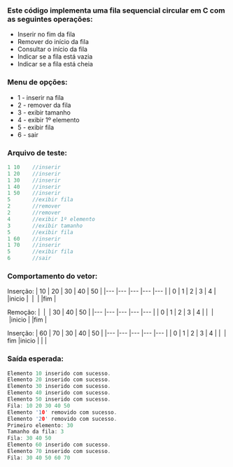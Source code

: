 ### Este código implementa uma fila sequencial circular em C com as seguintes operações:
- Inserir no fim da fila
- Remover do início da fila
- Consultar o início da fila
- Indicar se a fila está vazia
- Indicar se a fila está cheia

### Menu de opções:
 - 1 - inserir na fila
 - 2 - remover da fila
 - 3 - exibir tamanho
 - 4 - exibir 1º elemento
 - 5 - exibir fila
 - 6 - sair

### Arquivo de teste:
```c
1 10    //inserir
1 20    //inserir
1 30    //inserir
1 40    //inserir
1 50    //inserir
5       //exibir fila
2       //remover
2       //remover
4       //exibir 1º elemento
3       //exibir tamanho
5       //exibir fila
1 60    //inserir
1 70    //inserir
5       //exibir fila
6       //sair
```

### Comportamento do vetor:

Inserção:
| 10    | 20    | 30    | 40   | 50   | 
|---    |---    |---    |---   |---   | 
|    0  | 1     | 2     | 3    | 4    |
|inicio | &nbsp;| &nbsp;|&nbsp;|fim   | 

Remoção:
| &nbsp;| &nbsp;| 30    | 40   | 50   |
|---    |---    |---    |---   |---   |
| 0     | 1     |    2  | 3    | 4    |
|&nbsp; | &nbsp;|inicio |&nbsp;|fim   |

Inserção:
| 60    | 70    | 30    | 40   | 50   |
|---    |---    |---    |---   |---   |
| 0     | 1     | 2     | 3    | 4    |
|&nbsp; | fim   |inicio |&nbsp;|&nbsp;|

### Saída esperada:
```c
Elemento 10 inserido com sucesso.
Elemento 20 inserido com sucesso.
Elemento 30 inserido com sucesso.
Elemento 40 inserido com sucesso.
Elemento 50 inserido com sucesso.
Fila: 10 20 30 40 50 
Elemento '10' removido com sucesso.
Elemento '20' removido com sucesso.
Primeiro elemento: 30
Tamanho da fila: 3
Fila: 30 40 50 
Elemento 60 inserido com sucesso.
Elemento 70 inserido com sucesso.
Fila: 30 40 50 60 70
```
